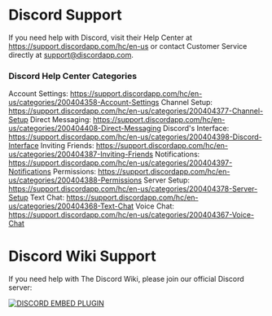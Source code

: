 <!-- TITLE: Support -->

# Discord Support
If you need help with Discord, visit their Help Center at https://support.discordapp.com/hc/en-us or contact Customer Service directly at support@discordapp.com.

### Discord Help Center Categories
Account Settings: https://support.discordapp.com/hc/en-us/categories/200404358-Account-Settings
Channel Setup: https://support.discordapp.com/hc/en-us/categories/200404377-Channel-Setup
Direct Messaging: https://support.discordapp.com/hc/en-us/categories/200404408-Direct-Messaging
Discord's Interface: https://support.discordapp.com/hc/en-us/categories/200404398-Discord-Interface
Inviting Friends: https://support.discordapp.com/hc/en-us/categories/200404387-Inviting-Friends
Notifications: https://support.discordapp.com/hc/en-us/categories/200404397-Notifications
Permissions: https://support.discordapp.com/hc/en-us/categories/200404388-Permissions
Server Setup: https://support.discordapp.com/hc/en-us/categories/200404378-Server-Setup
Text Chat: https://support.discordapp.com/hc/en-us/categories/200404368-Text-Chat
Voice Chat: https://support.discordapp.com/hc/en-us/categories/200404367-Voice-Chat
# Discord Wiki Support
If you need help with The Discord Wiki, please join our official Discord server:

<a href="https://discord.gg/WHz5r3N">![DISCORD EMBED PLUGIN](https://discordapp.com/api/guilds/268800390961561601/widget.png?style=banner2)</a>